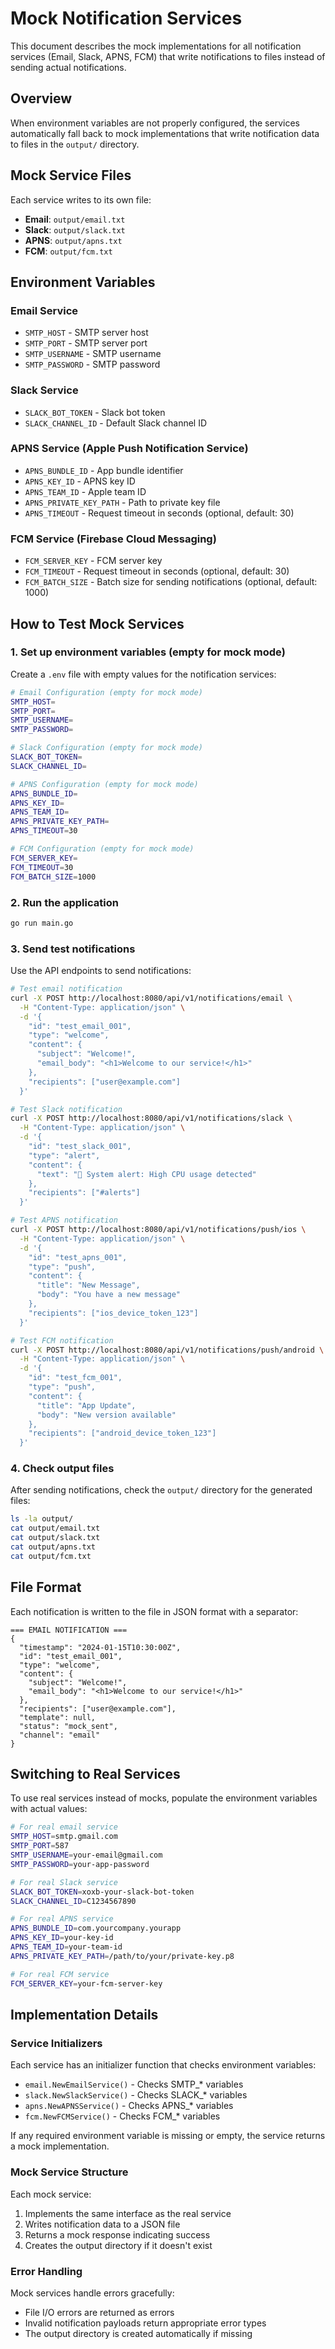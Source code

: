 # Mock Notification Services

This document describes the mock implementations for all notification services (Email, Slack, APNS, FCM) that write notifications to files instead of sending actual notifications.

## Overview

When environment variables are not properly configured, the services automatically fall back to mock implementations that write notification data to files in the `output/` directory.

## Mock Service Files

Each service writes to its own file:

- **Email**: `output/email.txt`
- **Slack**: `output/slack.txt`
- **APNS**: `output/apns.txt`
- **FCM**: `output/fcm.txt`

## Environment Variables

### Email Service
- `SMTP_HOST` - SMTP server host
- `SMTP_PORT` - SMTP server port
- `SMTP_USERNAME` - SMTP username
- `SMTP_PASSWORD` - SMTP password

### Slack Service
- `SLACK_BOT_TOKEN` - Slack bot token
- `SLACK_CHANNEL_ID` - Default Slack channel ID

### APNS Service (Apple Push Notification Service)
- `APNS_BUNDLE_ID` - App bundle identifier
- `APNS_KEY_ID` - APNS key ID
- `APNS_TEAM_ID` - Apple team ID
- `APNS_PRIVATE_KEY_PATH` - Path to private key file
- `APNS_TIMEOUT` - Request timeout in seconds (optional, default: 30)

### FCM Service (Firebase Cloud Messaging)
- `FCM_SERVER_KEY` - FCM server key
- `FCM_TIMEOUT` - Request timeout in seconds (optional, default: 30)
- `FCM_BATCH_SIZE` - Batch size for sending notifications (optional, default: 1000)

## How to Test Mock Services

### 1. Set up environment variables (empty for mock mode)
Create a `.env` file with empty values for the notification services:

```bash
# Email Configuration (empty for mock mode)
SMTP_HOST=
SMTP_PORT=
SMTP_USERNAME=
SMTP_PASSWORD=

# Slack Configuration (empty for mock mode)
SLACK_BOT_TOKEN=
SLACK_CHANNEL_ID=

# APNS Configuration (empty for mock mode)
APNS_BUNDLE_ID=
APNS_KEY_ID=
APNS_TEAM_ID=
APNS_PRIVATE_KEY_PATH=
APNS_TIMEOUT=30

# FCM Configuration (empty for mock mode)
FCM_SERVER_KEY=
FCM_TIMEOUT=30
FCM_BATCH_SIZE=1000
```

### 2. Run the application
```bash
go run main.go
```

### 3. Send test notifications
Use the API endpoints to send notifications:

```bash
# Test email notification
curl -X POST http://localhost:8080/api/v1/notifications/email \
  -H "Content-Type: application/json" \
  -d '{
    "id": "test_email_001",
    "type": "welcome",
    "content": {
      "subject": "Welcome!",
      "email_body": "<h1>Welcome to our service!</h1>"
    },
    "recipients": ["user@example.com"]
  }'

# Test Slack notification
curl -X POST http://localhost:8080/api/v1/notifications/slack \
  -H "Content-Type: application/json" \
  -d '{
    "id": "test_slack_001",
    "type": "alert",
    "content": {
      "text": "🚨 System alert: High CPU usage detected"
    },
    "recipients": ["#alerts"]
  }'

# Test APNS notification
curl -X POST http://localhost:8080/api/v1/notifications/push/ios \
  -H "Content-Type: application/json" \
  -d '{
    "id": "test_apns_001",
    "type": "push",
    "content": {
      "title": "New Message",
      "body": "You have a new message"
    },
    "recipients": ["ios_device_token_123"]
  }'

# Test FCM notification
curl -X POST http://localhost:8080/api/v1/notifications/push/android \
  -H "Content-Type: application/json" \
  -d '{
    "id": "test_fcm_001",
    "type": "push",
    "content": {
      "title": "App Update",
      "body": "New version available"
    },
    "recipients": ["android_device_token_123"]
  }'
```

### 4. Check output files
After sending notifications, check the `output/` directory for the generated files:

```bash
ls -la output/
cat output/email.txt
cat output/slack.txt
cat output/apns.txt
cat output/fcm.txt
```

## File Format

Each notification is written to the file in JSON format with a separator:

```
=== EMAIL NOTIFICATION ===
{
  "timestamp": "2024-01-15T10:30:00Z",
  "id": "test_email_001",
  "type": "welcome",
  "content": {
    "subject": "Welcome!",
    "email_body": "<h1>Welcome to our service!</h1>"
  },
  "recipients": ["user@example.com"],
  "template": null,
  "status": "mock_sent",
  "channel": "email"
}

```

## Switching to Real Services

To use real services instead of mocks, populate the environment variables with actual values:

```bash
# For real email service
SMTP_HOST=smtp.gmail.com
SMTP_PORT=587
SMTP_USERNAME=your-email@gmail.com
SMTP_PASSWORD=your-app-password

# For real Slack service
SLACK_BOT_TOKEN=xoxb-your-slack-bot-token
SLACK_CHANNEL_ID=C1234567890

# For real APNS service
APNS_BUNDLE_ID=com.yourcompany.yourapp
APNS_KEY_ID=your-key-id
APNS_TEAM_ID=your-team-id
APNS_PRIVATE_KEY_PATH=/path/to/your/private-key.p8

# For real FCM service
FCM_SERVER_KEY=your-fcm-server-key
```

## Implementation Details

### Service Initializers

Each service has an initializer function that checks environment variables:

- `email.NewEmailService()` - Checks SMTP_* variables
- `slack.NewSlackService()` - Checks SLACK_* variables  
- `apns.NewAPNSService()` - Checks APNS_* variables
- `fcm.NewFCMService()` - Checks FCM_* variables

If any required environment variable is missing or empty, the service returns a mock implementation.

### Mock Service Structure

Each mock service:
1. Implements the same interface as the real service
2. Writes notification data to a JSON file
3. Returns a mock response indicating success
4. Creates the output directory if it doesn't exist

### Error Handling

Mock services handle errors gracefully:
- File I/O errors are returned as errors
- Invalid notification payloads return appropriate error types
- The output directory is created automatically if missing 